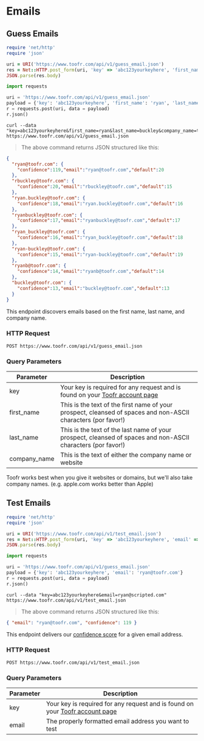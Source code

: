 # Emails

## Guess Emails

```ruby
require 'net/http'
require 'json'

uri = URI('https://www.toofr.com/api/v1/guess_email.json')
res = Net::HTTP.post_form(uri, 'key' => 'abc123yourkeyhere', 'first_name' => 'ryan', 'last_name' => 'buckley', 'company_name' => 'toofr.com')
JSON.parse(res.body)
```

```python
import requests

uri = 'https://www.toofr.com/api/v1/guess_email.json'
payload = {'key': 'abc123yourkeyhere', 'first_name': 'ryan', 'last_name': 'buckley', 'company_name': 'toofr.com'}
r = requests.post(uri, data = payload)
r.json()
```

```shell
curl --data "key=abc123yourkeyhere&first_name=ryan&last_name=buckley&company_name=toofr.com" https://www.toofr.com/api/v1/guess_email.json
```

> The above command returns JSON structured like this:

```json
{
  "ryan@toofr.com": {
    "confidence":119,"email":"ryan@toofr.com","default":20
  },
  "rbuckley@toofr.com": {
    "confidence":20,"email":"rbuckley@toofr.com","default":15
  },
  "ryan.buckley@toofr.com": {
    "confidence":18,"email":"ryan.buckley@toofr.com","default":16
  },
  "ryanbuckley@toofr.com": {
    "confidence":17,"email":"ryanbuckley@toofr.com","default":17
  },
  "ryan_buckley@toofr.com": {
    "confidence":16,"email":"ryan_buckley@toofr.com","default":18
  },
  "ryan-buckley@toofr.com": {
    "confidence":15,"email":"ryan-buckley@toofr.com","default":19
  },
  "ryanb@toofr.com": {
    "confidence":14,"email":"ryanb@toofr.com","default":14
  },
  "buckley@toofr.com": {
    "confidence":13,"email":"buckley@toofr.com","default":13
  }
}
```

This endpoint discovers emails based on the first name, last name, and company name.

### HTTP Request

`POST https://www.toofr.com/api/v1/guess_email.json`

### Query Parameters

Parameter | Description
--------- | -----------
key | Your key is required for any request and is found on your [Toofr account page](https://www.toofr.com/account)
first_name | This is the text of the first name of your prospect, cleansed of spaces and non-ASCII characters (por favor!)
last_name | This is the text of the last name of your prospect, cleansed of spaces and non-ASCII characters (por favor!)
company_name | This is the text of either the company name or website

<aside class="success">
Toofr works best when you give it websites or domains, but we'll also take company names. (e.g. apple.com works better than Apple)
</aside>

## Test Emails

```ruby
require 'net/http'
require 'json'

uri = URI('https://www.toofr.com/api/v1/test_email.json')
res = Net::HTTP.post_form(uri, 'key' => 'abc123yourkeyhere', 'email' => 'ryan@toofr.com')
JSON.parse(res.body)
```

```python
import requests

uri = 'https://www.toofr.com/api/v1/guess_email.json'
payload = {'key': 'abc123yourkeyhere', 'email': 'ryan@toofr.com'}
r = requests.post(uri, data = payload)
r.json()
```

```shell
curl --data "key=abc123yourkeyhere&email=ryan@scripted.com" https://www.toofr.com/api/v1/test_email.json
```

> The above command returns JSON structured like this:

```json
{ "email": "ryan@toofr.com", "confidence": 119 }
```

This endpoint delivers our [confidence score](http://blog.toofr.com/how-to-lower-your-bounce-rates-with-our-confidence-score/) for a given email address.

### HTTP Request

`POST https://www.toofr.com/api/v1/test_email.json`

### Query Parameters

Parameter | Description
--------- | -----------
key | Your key is required for any request and is found on your [Toofr account page](https://www.toofr.com/account)
email | The properly formatted email address you want to test
